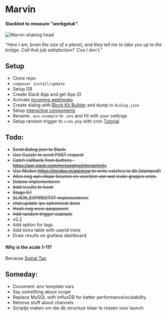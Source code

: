 # Marvin
#### Slackbot to measure "werkgeluk".

![Marvin shaking head](https://media.giphy.com/media/9AeRnRRNQokeI/giphy-downsized.gif "Marvin shaking head")


 *"Here I am, brain the size of a planet, and they tell me to take you up to the bridge. Call that job satisfaction? 'Cos I don't."*

## Setup
- Clone repo
- ```composer install/update```
- Setup DB
- Create Slack App and get App ID 
- Activate [incoming webhooks](https://api.slack.com/apps/YOURAPPID/incoming-webhooks)
- Create dialog with [Block Kit Builder](https://api.slack.com/tools/block-kit-builder) and dump in ```dialog.json```
- Setup [interactive components](https://api.slack.com/apps/YOURAPPID/interactive-messages)
- Rename ```.env.example``` to ```.env``` and fill with your settings
- Setup random trigger to ```cron.php``` with cron [Tutorial](https://github.com/taw00/howto/blob/master/howto-schedule-cron-jobs-to-run-at-random-intervals.md)

## Todo:
- ~~Send dialog.json to Slack.~~ 
- ~~Use Guzzle to send POST request~~
- ~~Catch callback from buttons - https://api.slack.com/messaging/interactivity~~
- ~~Use Medoo https://medoo.in/api/new to write catches to db (stamped!)~~
- ~~Alles nog aan elkaar beunen en voorzien van wat leuke grapjes enzo.~~
- ~~Dotenv implementeren~~
- ~~Add results to hook~~
- ~~Stage 0.1~~
- ~~SLACK_EXPIREDTXT implementeren~~
- ~~chat.update ipv ephemeral doen~~
- ~~Hook nog weer aanpassen~~
- ~~Add random trigger example~~
- v0.2
- Add option for tags
- Add extra table with userid meta       
- Draw results on grafana dashboard.

#### Why is the scale 1-11?
Because [Spinal Tap](https://www.youtube.com/watch?v=KOO5S4vxi0o) 
 
## Someday:
- Document .env template vars
- Say something about scope  
- Replace MySQL with InfluxDB for better performance/scalability. 
- Remove stuff about channels
- Scriptje maken om die db structuur klaar te rossen voor launch